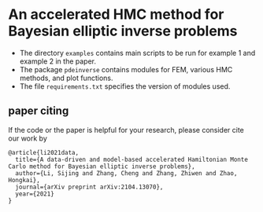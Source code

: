 # An accelerated HMC method for Bayesian elliptic inverse problems

* The directory `examples` contains main scripts to be run for example 1 and example 2 in the paper. <br>
* The package `pdeinverse` contains modules for FEM, various HMC methods, and plot functions.
* The file `requirements.txt` specifies the version of modules used.

## paper citing
If the code or the paper is helpful for your research, please consider cite our work by
```
@article{li2021data,
  title={A data-driven and model-based accelerated Hamiltonian Monte Carlo method for Bayesian elliptic inverse problems},
  author={Li, Sijing and Zhang, Cheng and Zhang, Zhiwen and Zhao, Hongkai},
  journal={arXiv preprint arXiv:2104.13070},
  year={2021}
}
```
